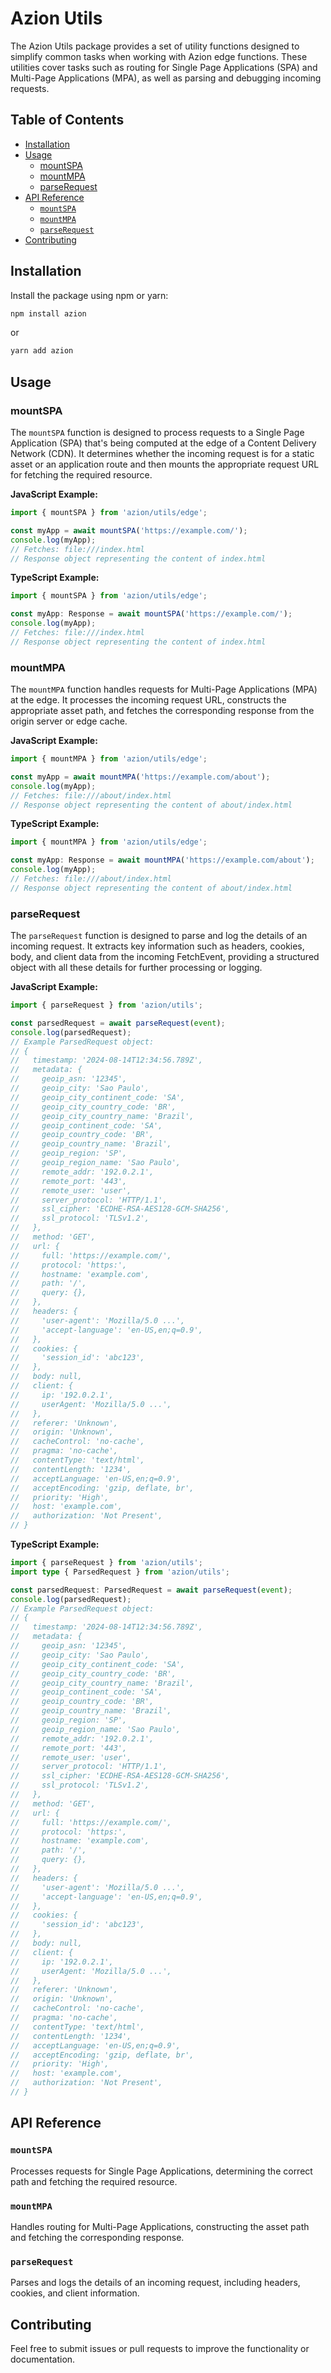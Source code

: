 # Azion Utils

The Azion Utils package provides a set of utility functions designed to simplify common tasks when working with Azion edge functions. These utilities cover tasks such as routing for Single Page Applications (SPA) and Multi-Page Applications (MPA), as well as parsing and debugging incoming requests.

## Table of Contents

- [Installation](#installation)
- [Usage](#usage)
  - [mountSPA](#mountspa)
  - [mountMPA](#mountmpa)
  - [parseRequest](#parserequest)
- [API Reference](#api-reference)
  - [`mountSPA`](#mountspa)
  - [`mountMPA`](#mountmpa)
  - [`parseRequest`](#parserequest)
- [Contributing](#contributing)

## Installation

Install the package using npm or yarn:

```sh
npm install azion
```

or

```sh
yarn add azion
```

## Usage

### mountSPA

The `mountSPA` function is designed to process requests to a Single Page Application (SPA) that's being computed at the edge of a Content Delivery Network (CDN). It determines whether the incoming request is for a static asset or an application route and then mounts the appropriate request URL for fetching the required resource.

**JavaScript Example:**

```javascript
import { mountSPA } from 'azion/utils/edge';

const myApp = await mountSPA('https://example.com/');
console.log(myApp);
// Fetches: file:///index.html
// Response object representing the content of index.html
```

**TypeScript Example:**

```typescript
import { mountSPA } from 'azion/utils/edge';

const myApp: Response = await mountSPA('https://example.com/');
console.log(myApp);
// Fetches: file:///index.html
// Response object representing the content of index.html
```

### mountMPA

The `mountMPA` function handles requests for Multi-Page Applications (MPA) at the edge. It processes the incoming request URL, constructs the appropriate asset path, and fetches the corresponding response from the origin server or edge cache.

**JavaScript Example:**

```javascript
import { mountMPA } from 'azion/utils/edge';

const myApp = await mountMPA('https://example.com/about');
console.log(myApp);
// Fetches: file:///about/index.html
// Response object representing the content of about/index.html
```

**TypeScript Example:**

```typescript
import { mountMPA } from 'azion/utils/edge';

const myApp: Response = await mountMPA('https://example.com/about');
console.log(myApp);
// Fetches: file:///about/index.html
// Response object representing the content of about/index.html
```

### parseRequest

The `parseRequest` function is designed to parse and log the details of an incoming request. It extracts key information such as headers, cookies, body, and client data from the incoming FetchEvent, providing a structured object with all these details for further processing or logging.

**JavaScript Example:**

```javascript
import { parseRequest } from 'azion/utils';

const parsedRequest = await parseRequest(event);
console.log(parsedRequest);
// Example ParsedRequest object:
// {
//   timestamp: '2024-08-14T12:34:56.789Z',
//   metadata: {
//     geoip_asn: '12345',
//     geoip_city: 'Sao Paulo',
//     geoip_city_continent_code: 'SA',
//     geoip_city_country_code: 'BR',
//     geoip_city_country_name: 'Brazil',
//     geoip_continent_code: 'SA',
//     geoip_country_code: 'BR',
//     geoip_country_name: 'Brazil',
//     geoip_region: 'SP',
//     geoip_region_name: 'Sao Paulo',
//     remote_addr: '192.0.2.1',
//     remote_port: '443',
//     remote_user: 'user',
//     server_protocol: 'HTTP/1.1',
//     ssl_cipher: 'ECDHE-RSA-AES128-GCM-SHA256',
//     ssl_protocol: 'TLSv1.2',
//   },
//   method: 'GET',
//   url: {
//     full: 'https://example.com/',
//     protocol: 'https:',
//     hostname: 'example.com',
//     path: '/',
//     query: {},
//   },
//   headers: {
//     'user-agent': 'Mozilla/5.0 ...',
//     'accept-language': 'en-US,en;q=0.9',
//   },
//   cookies: {
//     'session_id': 'abc123',
//   },
//   body: null,
//   client: {
//     ip: '192.0.2.1',
//     userAgent: 'Mozilla/5.0 ...',
//   },
//   referer: 'Unknown',
//   origin: 'Unknown',
//   cacheControl: 'no-cache',
//   pragma: 'no-cache',
//   contentType: 'text/html',
//   contentLength: '1234',
//   acceptLanguage: 'en-US,en;q=0.9',
//   acceptEncoding: 'gzip, deflate, br',
//   priority: 'High',
//   host: 'example.com',
//   authorization: 'Not Present',
// }
```

**TypeScript Example:**

```typescript
import { parseRequest } from 'azion/utils';
import type { ParsedRequest } from 'azion/utils';

const parsedRequest: ParsedRequest = await parseRequest(event);
console.log(parsedRequest);
// Example ParsedRequest object:
// {
//   timestamp: '2024-08-14T12:34:56.789Z',
//   metadata: {
//     geoip_asn: '12345',
//     geoip_city: 'Sao Paulo',
//     geoip_city_continent_code: 'SA',
//     geoip_city_country_code: 'BR',
//     geoip_city_country_name: 'Brazil',
//     geoip_continent_code: 'SA',
//     geoip_country_code: 'BR',
//     geoip_country_name: 'Brazil',
//     geoip_region: 'SP',
//     geoip_region_name: 'Sao Paulo',
//     remote_addr: '192.0.2.1',
//     remote_port: '443',
//     remote_user: 'user',
//     server_protocol: 'HTTP/1.1',
//     ssl_cipher: 'ECDHE-RSA-AES128-GCM-SHA256',
//     ssl_protocol: 'TLSv1.2',
//   },
//   method: 'GET',
//   url: {
//     full: 'https://example.com/',
//     protocol: 'https:',
//     hostname: 'example.com',
//     path: '/',
//     query: {},
//   },
//   headers: {
//     'user-agent': 'Mozilla/5.0 ...',
//     'accept-language': 'en-US,en;q=0.9',
//   },
//   cookies: {
//     'session_id': 'abc123',
//   },
//   body: null,
//   client: {
//     ip: '192.0.2.1',
//     userAgent: 'Mozilla/5.0 ...',
//   },
//   referer: 'Unknown',
//   origin: 'Unknown',
//   cacheControl: 'no-cache',
//   pragma: 'no-cache',
//   contentType: 'text/html',
//   contentLength: '1234',
//   acceptLanguage: 'en-US,en;q=0.9',
//   acceptEncoding: 'gzip, deflate, br',
//   priority: 'High',
//   host: 'example.com',
//   authorization: 'Not Present',
// }
```

## API Reference

### `mountSPA`

Processes requests for Single Page Applications, determining the correct path and fetching the required resource.

### `mountMPA`

Handles routing for Multi-Page Applications, constructing the asset path and fetching the corresponding response.

### `parseRequest`

Parses and logs the details of an incoming request, including headers, cookies, and client information.

## Contributing

Feel free to submit issues or pull requests to improve the functionality or documentation.
